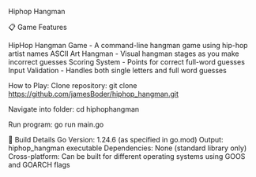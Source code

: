 Hiphop Hangman

📋 Game Features

HipHop Hangman Game - A command-line hangman game using hip-hop artist names
ASCII Art Hangman - Visual hangman stages as you make incorrect guesses
Scoring System - Points for correct full-word guesses
Input Validation - Handles both single letters and full word guesses

How to Play:
Clone repository: git clone https://github.com/jamesBoder/hiphop_hangman.git

Navigate into folder: cd hiphophangman

Run program: go run main.go

🔧 Build Details
Go Version: 1.24.6 (as specified in go.mod)
Output: hiphop_hangman executable
Dependencies: None (standard library only)
Cross-platform: Can be built for different operating systems using GOOS and GOARCH flags
